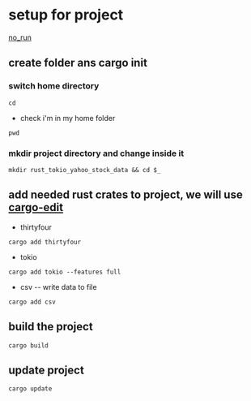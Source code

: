 # setup for project

[no_run](https://doc.rust-lang.org/rustdoc/write-documentation/documentation-tests.html)

## create folder ans cargo init

### switch home directory

```bash,no_run
cd
```

- check i'm in my home folder

```bash,no_run,ignore
pwd
```

### mkdir project directory and change inside it

```bash,no_run,ignore
mkdir rust_tokio_yahoo_stock_data && cd $_
```

## add needed rust crates to project, we will use [cargo-edit](https://crates.io/search?q=cargo-edit)

- thirtyfour

```bash,no_run,ignore
cargo add thirtyfour
```

- tokio

```bash,no_run,ignore
cargo add tokio --features full
```

- csv
-- write data to file

```bash,no_run,ignore
cargo add csv
```

## build the project

```bash,no_run,ignore
cargo build
```

## update  project

```bash,no_run,ignore
cargo update 
```

